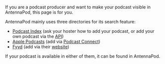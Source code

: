 If you are a podcast producer and want to make your podcast visible in AntennaPod, this page is for you.

AntennaPod mainly uses three directories for its search feature:

* [Podcast Index](https://podcastindex.org/) (ask your hoster how to add your podcast, or add your own podcast via the [API](https://podcastindex-org.github.io/docs-api/#get-/add/byfeedurl))
* [Apple Podcasts](https://podcasts.apple.com) (add via [Podcast Connect](https://podcastsconnect.apple.com/))
* [Fyyd](https://fyyd.de/) (add via their [website](https://fyyd.de/add-feed))

If your podcast is available in either of them, it can be found in AntennaPod.
